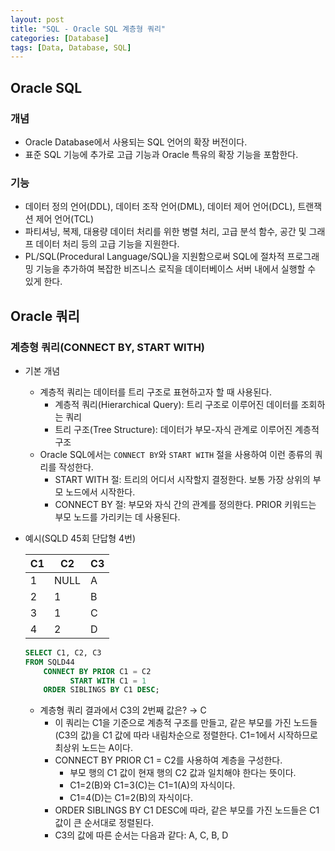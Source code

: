 ```yaml
---
layout: post
title: "SQL - Oracle SQL 계층형 쿼리"
categories: [Database]
tags: [Data, Database, SQL]
---
```


## Oracle SQL

### 개념

- Oracle Database에서 사용되는 SQL 언어의 확장 버전이다.
- 표준 SQL 기능에 추가로 고급 기능과 Oracle 특유의 확장 기능을 포함한다.

### 기능

- 데이터 정의 언어(DDL), 데이터 조작 언어(DML), 데이터 제어 언어(DCL), 트랜잭션 제어 언어(TCL)
- 파티셔닝, 복제, 대용량 데이터 처리를 위한 병렬 처리, 고급 분석 함수, 공간 및 그래프 데이터 처리 등의 고급 기능을 지원한다.
- PL/SQL(Procedural Language/SQL)을 지원함으로써 SQL에 절차적 프로그래밍 기능을 추가하여 복잡한 비즈니스 로직을 데이터베이스 서버 내에서 실행할 수 있게 한다.

## Oracle 쿼리

### 계층형 쿼리(CONNECT BY, START WITH)

- 기본 개념

  - 계층적 쿼리는 데이터를 트리 구조로 표현하고자 할 때 사용된다.
    - 계층적 쿼리(Hierarchical Query): 트리 구조로 이루어진 데이터를 조회하는 쿼리
    - 트리 구조(Tree Structure): 데이터가 부모-자식 관계로 이루어진 계층적 구조
  - Oracle SQL에서는 `CONNECT BY`와 `START WITH` 절을 사용하여 이런 종류의 쿼리를 작성한다.
    - START WITH 절: 트리의 어디서 시작할지 결정한다. 보통 가장 상위의 부모 노드에서 시작한다.
    - CONNECT BY 절: 부모와 자식 간의 관계를 정의한다. PRIOR 키워드는 부모 노드를 가리키는 데 사용된다.

- 예시(SQLD 45회 단답형 4번)

  | C1  | C2   | C3  |
  | --- | ---- | --- |
  | 1   | NULL | A   |
  | 2   | 1    | B   |
  | 3   | 1    | C   |
  | 4   | 2    | D   |

  ```sql
  SELECT C1, C2, C3
  FROM SQLD44
      CONNECT BY PRIOR C1 = C2
            START WITH C1 = 1
      ORDER SIBLINGS BY C1 DESC;
  ```

  - 계층형 쿼리 결과에서 C3의 2번째 값은? → C
    - 이 쿼리는 C1을 기준으로 계층적 구조를 만들고, 같은 부모를 가진 노드들(C3의 값)을 C1 값에 따라 내림차순으로 정렬한다. C1=1에서 시작하므로 최상위 노드는 A이다.
    - CONNECT BY PRIOR C1 = C2를 사용하여 계층을 구성한다.
      - 부모 행의 C1 값이 현재 행의 C2 값과 일치해야 한다는 뜻이다.
      - C1=2(B)와 C1=3(C)는 C1=1(A)의 자식이다.
      - C1=4(D)는 C1=2(B)의 자식이다.
    - ORDER SIBLINGS BY C1 DESC에 따라, 같은 부모를 가진 노드들은 C1 값이 큰 순서대로 정렬된다.
    - C3의 값에 따른 순서는 다음과 같다: A, C, B, D
